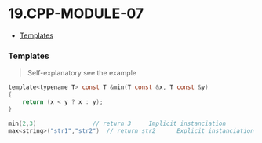 # 19.CPP-MODULE-07

* [Templates](#Templates)  

### Templates
> Self-explanatory see the example
```C
template<typename T> const T &min(T const &x, T const &y)
{
	return (x < y ? x : y);
}

min(2,3)           		// return 3		Implicit instanciation
max<string>("str1","str2")	// return str2		Explicit instanciation

```

